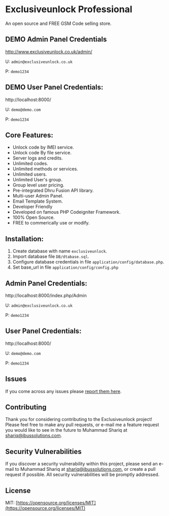 # Exclusiveunlock Professional
An open source and FREE GSM Code selling store.

## DEMO Admin Panel Credentials
http://www.exclusiveunlock.co.uk/admin/

U: `admin@exclusiveunlock.co.uk`

P: `demo1234`

## DEMO User Panel Credentials:
http://localhost:8000/

U: `demo@demo.com`

P: `demo1234`

## Core Features:
* Unlock code by IMEI service.
* Unlock code By file service.
* Server logs and credits.
* Unlimited codes.
* Unlimited methods or services.
* Unlimited users.
* Unlimited User's group.
* Group level user pricing.
* Pre-integrated Dhru Fusion API library.
* Multi-user Admin Panel.
* Email Template System.
* Developer Friendly
* Developed on famous PHP Codeigniter Framework.
* 100% Open Source.
* FREE to commerically use or modify.

## Installation:
1. Create database with name `exclusiveunlock`.
2. Import database file `DB/dtabase.sql`.
3. Configure database credentials in file `application/config/database.php`.
4. Set base_url in file `application/config/config.php`

## Admin Panel Credentials:
http://localhost:8000/index.php/Admin

U: `admin@exclusiveunlock.co.uk`

P: `demo1234`

## User Panel Credentials:
http://localhost:8000/

U: `demo@demo.com`

P: `demo1234`

## Issues

If you come across any issues please [report them here](https://github.com/muhammad-shariq/exclusiveunlock/issues).

## Contributing

Thank you for considering contributing to the Exclusiveunlock project! Please feel free to make any pull requests, or e-mail me a feature request you would like to see in the future to Muhammad Shariq at shariq@ibussolutions.com.

## Security Vulnerabilities

If you discover a security vulnerability within this project, please send an e-mail to Muhammad Shariq at shariq@ibussolutions.com, or create a pull request if possible. All security vulnerabilities will be promptly addressed.

## License

MIT: [https://opensource.org/licenses/MIT](https://opensource.org/licenses/MIT)